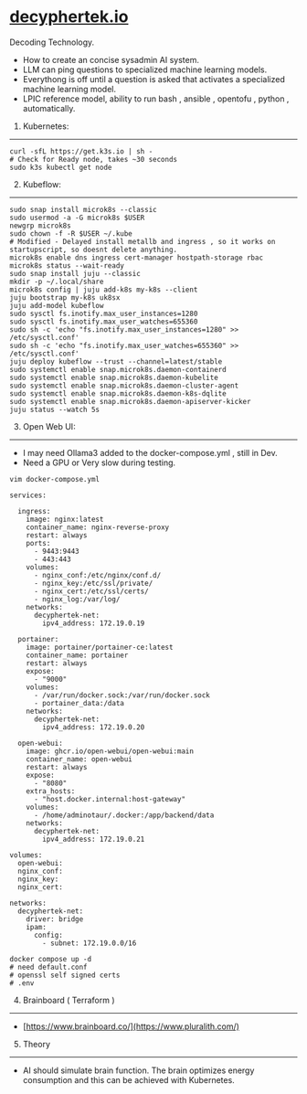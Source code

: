 # [decyphertek.io](https://decyphertek.io/)
Decoding Technology.
* How to create an concise sysadmin AI system.
* LLM can ping questions to specialized machine learning models.
* Everythong is off until a question is asked that activates a specialized machine learning model.
* LPIC reference model, ability to run bash , ansible , opentofu , python , automatically. 

1. Kubernetes:
--------------
```
curl -sfL https://get.k3s.io | sh - 
# Check for Ready node, takes ~30 seconds 
sudo k3s kubectl get node
```

2. Kubeflow:
------------
```
sudo snap install microk8s --classic
sudo usermod -a -G microk8s $USER
newgrp microk8s
sudo chown -f -R $USER ~/.kube
# Modified - Delayed install metallb and ingress , so it works on startupscript, so doesnt delete anything.
microk8s enable dns ingress cert-manager hostpath-storage rbac
microk8s status --wait-ready
sudo snap install juju --classic 
mkdir -p ~/.local/share
microk8s config | juju add-k8s my-k8s --client
juju bootstrap my-k8s uk8sx
juju add-model kubeflow
sudo sysctl fs.inotify.max_user_instances=1280
sudo sysctl fs.inotify.max_user_watches=655360
sudo sh -c 'echo "fs.inotify.max_user_instances=1280" >> /etc/sysctl.conf'
sudo sh -c 'echo "fs.inotify.max_user_watches=655360" >> /etc/sysctl.conf'
juju deploy kubeflow --trust --channel=latest/stable
sudo systemctl enable snap.microk8s.daemon-containerd
sudo systemctl enable snap.microk8s.daemon-kubelite
sudo systemctl enable snap.microk8s.daemon-cluster-agent
sudo systemctl enable snap.microk8s.daemon-k8s-dqlite
sudo systemctl enable snap.microk8s.daemon-apiserver-kicker
juju status --watch 5s
```

3. Open Web UI:
---------------
* I may need Ollama3 added to the docker-compose.yml , still in Dev.
* Need a GPU or Very slow during testing. 
~~~
vim docker-compose.yml

services:

  ingress:
    image: nginx:latest
    container_name: nginx-reverse-proxy
    restart: always
    ports:
      - 9443:9443
      - 443:443
    volumes:
      - nginx_conf:/etc/nginx/conf.d/
      - nginx_key:/etc/ssl/private/
      - nginx_cert:/etc/ssl/certs/
      - nginx_log:/var/log/
    networks:
      decyphertek-net:
        ipv4_address: 172.19.0.19

  portainer:
    image: portainer/portainer-ce:latest
    container_name: portainer
    restart: always
    expose:
      - "9000"
    volumes:
      - /var/run/docker.sock:/var/run/docker.sock
      - portainer_data:/data
    networks:
      decyphertek-net:
        ipv4_address: 172.19.0.20

  open-webui:
    image: ghcr.io/open-webui/open-webui:main
    container_name: open-webui
    restart: always
    expose:
      - "8080"
    extra_hosts:
      - "host.docker.internal:host-gateway"
    volumes:
      - /home/adminotaur/.docker:/app/backend/data
    networks:
      decyphertek-net:
        ipv4_address: 172.19.0.21

volumes:
  open-webui:
  nginx_conf:
  nginx_key:
  nginx_cert:

networks:
  decyphertek-net:
    driver: bridge
    ipam:
      config:
        - subnet: 172.19.0.0/16

docker compose up -d
# need default.conf
# openssl self signed certs
# .env
~~~

4. Brainboard ( Terraform )
---------------------------
* [https://www.brainboard.co/](https://www.pluralith.com/)

5. Theory
--------
* AI should simulate brain function. The brain optimizes energy consumption and this can be achieved with Kubernetes.
